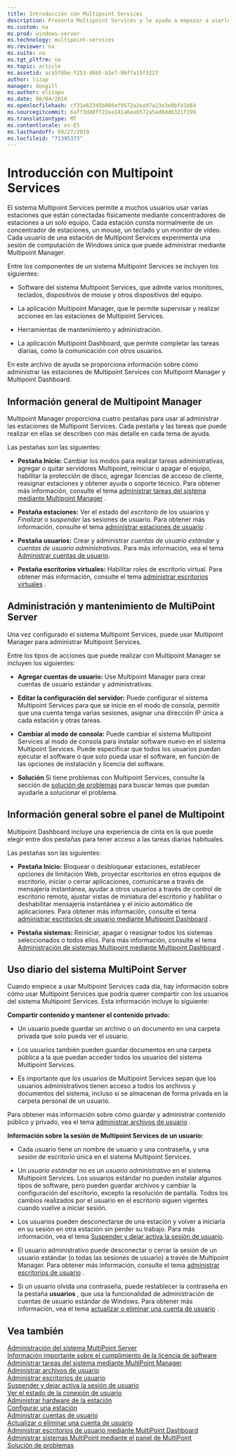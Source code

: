 ```yaml
---
title: Introducción con Multipoint Services
description: Presenta Multipoint Services y le ayuda a empezar a usarlo.
ms.custom: na
ms.prod: windows-server
ms.technology: multipoint-services
ms.reviewer: na
ms.suite: na
ms.tgt_pltfrm: na
ms.topic: article
ms.assetid: aca5f0be-f253-46b5-b1e7-0bffa15f3227
author: lizap
manager: dongill
ms.author: elizapo
ms.date: 08/04/2016
ms.openlocfilehash: cf31e62345b006ef9572a2ea97a23e3e0bf41b64
ms.sourcegitcommit: 6aff3d88ff22ea141a6ea6572a5ad8dd6321f199
ms.translationtype: MT
ms.contentlocale: es-ES
ms.lasthandoff: 09/27/2019
ms.locfileid: "71395373"
---
```

# <a name="getting-started-with-multipoint-services"></a>Introducción con Multipoint Services
El sistema Multipoint Services permite a muchos usuarios usar varias estaciones que están conectadas físicamente mediante concentradores de estaciones a un solo equipo. Cada estación consta normalmente de un concentrador de estaciones, un mouse, un teclado y un monitor de vídeo. Cada usuario de una estación de Multipoint Services experimenta una sesión de computación de Windows única que puede administrar mediante Multipoint Manager.  
  
Entre los componentes de un sistema Multipoint Services se incluyen los siguientes:  
  
-   Software del sistema Multipoint Services, que admite varios monitores, teclados, dispositivos de mouse y otros dispositivos del equipo.  
  
-   La aplicación Multipoint Manager, que le permite supervisar y realizar acciones en las estaciones de Multipoint Services.  
  
-   Herramientas de mantenimiento y administración.  
  
-   La aplicación Multipoint Dashboard, que permite completar las tareas diarias, como la comunicación con otros usuarios.  
  
En este archivo de ayuda se proporciona información sobre cómo administrar las estaciones de Multipoint Services con Multipoint Manager y Multipoint Dashboard.  
  
## <a name="overview-of-multipoint-manager"></a>Información general de Multipoint Manager  
Multipoint Manager proporciona cuatro pestañas para usar al administrar las estaciones de Multipoint Services. Cada pestaña y las tareas que puede realizar en ellas se describen con más detalle en cada tema de ayuda.  
  
Las pestañas son las siguientes:  
  
-   **Pestaña Inicio:** Cambiar los modos para realizar tareas administrativas, agregar o quitar servidores Multipoint, reiniciar o apagar el equipo, habilitar la protección de disco, agregar licencias de acceso de cliente, reasignar estaciones y obtener ayuda o soporte técnico. Para obtener más información, consulte el tema [administrar tareas del sistema mediante Multipoint Manager](Manage-System-Tasks-Using-MultiPoint-Manager.md) .  
  
-   **Pestaña estaciones:** Ver el estado del *escritorio* de los usuarios y *Finalizar* o *suspender* las sesiones de usuario. Para obtener más información, consulte el tema [administrar estaciones de usuario](Manage-User-Stations.md) .  
  
-   **Pestaña usuarios:** Crear y administrar *cuentas de usuario estándar* y *cuentas de usuario administrativas*. Para más información, vea el tema [Administrar cuentas de usuario](Manage-User-Accounts.md).  
  
-   **Pestaña escritorios virtuales:** Habilitar roles de escritorio virtual. Para obtener más información, consulte el tema [administrar escritorios virtuales](Manage-Virtual-Desktops.md) .  
  
## <a name="multipoint-server-management-and-maintenance"></a>Administración y mantenimiento de MultiPoint Server  
Una vez configurado el sistema Multipoint Services, puede usar Multipoint Manager para administrar Multipoint Services.  
  
Entre los tipos de acciones que puede realizar con Multipoint Manager se incluyen los siguientes:  
  
-   **Agregar cuentas de usuario:** Use Multipoint Manager para crear cuentas de usuario estándar y administrativas.  
  
-   **Editar la configuración del servidor:** Puede configurar el sistema Multipoint Services para que se inicie en el modo de consola, permitir que una cuenta tenga varias sesiones, asignar una dirección IP única a cada estación y otras tareas.  
  
-   **Cambiar al modo de consola:** Puede cambiar el sistema Multipoint Services al modo de consola para instalar software nuevo en el sistema Multipoint Services. Puede especificar que todos los usuarios puedan ejecutar el software o que solo pueda usar el software, en función de las opciones de instalación y licencia del software.  
  
-   **Solución** Si tiene problemas con Multipoint Services, consulte la sección de [solución de problemas](Troubleshooting.md) para buscar temas que puedan ayudarle a solucionar el problema.  
  
## <a name="overview-of-multipoint-dashboard"></a>Información general sobre el panel de Multipoint  
Multipoint Dashboard incluye una experiencia de cinta en la que puede elegir entre dos pestañas para tener acceso a las tareas diarias habituales.  
  
Las pestañas son las siguientes:  
  
-   **Pestaña Inicio:** Bloquear o desbloquear estaciones, establecer opciones de limitación Web, proyectar escritorios en otros equipos de escritorio, iniciar o cerrar aplicaciones, comunicarse a través de mensajería instantánea, ayudar a otros usuarios a través de control de escritorio remoto, ajustar vistas de miniatura del escritorio y habilitar o deshabilitar mensajería instantánea y el inicio automático de aplicaciones. Para obtener más información, consulte el tema [administrar escritorios de usuario mediante Multipoint Dashboard](Manage-User-Desktops-Using-MultiPoint-Dashboard.md) .  
  
-   **Pestaña sistemas:** Reiniciar, apagar o reasignar todos los sistemas seleccionados o todos ellos. Para más información, consulte el tema [Administración de sistemas Multipoint mediante Multipoint Dashboard](Manage-MultiPoint-Systems-Using-MultiPoint-Dashboard.md) .  
  
## <a name="daily-use-of-your-multipoint-server-system"></a>Uso diario del sistema MultiPoint Server  
Cuando empiece a usar Multipoint Services cada día, hay información sobre cómo usar Multipoint Services que podría querer compartir con los usuarios del sistema Multipoint Services. Esta información incluye lo siguiente:  
  
**Compartir contenido y mantener el contenido privado:**  
  
-   Un usuario puede guardar un archivo o un documento en una carpeta privada que solo pueda ver el usuario.  
  
-   Los usuarios también pueden guardar documentos en una carpeta pública a la que puedan acceder todos los usuarios del sistema Multipoint Services.  
  
-   Es importante que los usuarios de Multipoint Services sepan que los usuarios administrativos tienen acceso a todos los archivos y documentos del sistema, incluso si se almacenan de forma privada en la carpeta personal de un usuario.  
  
Para obtener más información sobre cómo guardar y administrar contenido público y privado, vea el tema [administrar archivos de usuario](Manage-User-Files.md) .  
  
**Información sobre la sesión de Multipoint Services de un usuario:**  
  
-   Cada usuario tiene un nombre de usuario y una contraseña, y una *sesión* de escritorio única en el sistema Multipoint Services.  
  
-   Un *usuario estándar* no es un *usuario administrativo* en el sistema Multipoint Services. Los usuarios estándar no pueden instalar algunos tipos de software, pero pueden guardar archivos y cambiar la configuración del escritorio, excepto la resolución de pantalla. Todos los cambios realizados por el usuario en el escritorio siguen vigentes cuando vuelve a iniciar sesión.  
  
-   Los usuarios pueden desconectarse de una estación y volver a iniciarla en su sesión en otra estación sin perder su trabajo. Para más información, vea el tema [Suspender y dejar activa la sesión de usuario](Suspend-and-Leave-User-Session-Active.md).  
  
-   El usuario administrativo puede desconectar o cerrar la sesión de un usuario estándar (o todas las sesiones de usuario) a través de Multipoint Manager. Para obtener más información, consulte el tema [administrar escritorios de usuario](manage-user-desktops-using-multipoint-dashboard.md) .  
  
-   Si un usuario olvida una contraseña, puede restablecer la contraseña en la pestaña **usuarios** , que usa la funcionalidad de administración de cuentas de usuario estándar de Windows. Para obtener más información, vea el tema [actualizar o eliminar una cuenta de usuario](Update-or-Delete-a-User-Account.md) .  
  
## <a name="see-also"></a>Vea también  
[Administración del sistema MultiPoint Server](managing-your-multipoint-services-system.md)  
[Información importante sobre el cumplimiento de la licencia de software](Important-Information-about-Software-License-Compliance.md)  
[Administrar tareas del sistema mediante MultiPoint Manager](Manage-System-Tasks-Using-MultiPoint-Manager.md)  
[Administrar archivos de usuario](Manage-User-Files.md)  
[Administrar escritorios de usuario](manage-user-desktops-using-multipoint-dashboard.md)  
[Suspender y dejar activa la sesión de usuario](Suspend-and-Leave-User-Session-Active.md)  
[Ver el estado de la conexión de usuario](View-User-Connection-Status.md)  
[Administrar hardware de la estación](Manage-Station-Hardware.md)  
[Configurar una estación](Set-Up-a-Station.md)  
[Administrar cuentas de usuario](Manage-User-Accounts.md)  
[Actualizar o eliminar una cuenta de usuario](Update-or-Delete-a-User-Account.md)  
[Administrar escritorios de usuario mediante MultiPoint Dashboard](Manage-User-Desktops-Using-MultiPoint-Dashboard.md)  
[Administrar sistemas MultiPoint mediante el panel de MultiPoint](Manage-MultiPoint-Systems-Using-MultiPoint-Dashboard.md)  
[Solución de problemas](Troubleshooting.md)    
  
